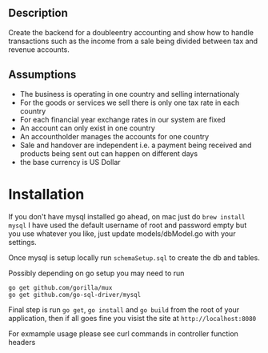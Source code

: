 ## Description

Create the backend for a double­entry accounting and show how to handle transactions such as the income from a sale being divided between tax and revenue accounts.


## Assumptions

- The business is operating in one country and selling internationaly
- For the goods or services we sell there is only one tax rate in each country
- For each financial year exchange rates in our system are fixed
- An account can only exist in one country
- An accountholder manages the accounts for one country
- Sale and handover are independent i.e. a payment being received and products being sent out can happen on different days
- the base currency is US Dollar


# Installation

If you don't have mysql installed go ahead, on mac just do `brew install mysql` I have used the default username of root and password empty but you use whatever you like, just update models/dbModel.go with your settings.

Once mysql is setup locally run `schemaSetup.sql` to create the db and tables.

Possibly depending on go setup you may need to run

```
go get github.com/gorilla/mux
go get github.com/go-sql-driver/mysql
```

Final step is run `go get`, `go install` and `go build` from the root of your application, then if all goes fine you visist the site at `http://localhost:8080`





For exmample usage please see curl commands in controller function headers





